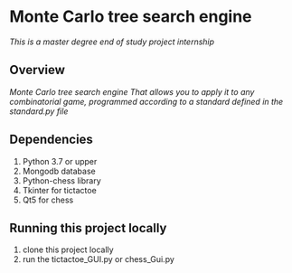 # Monte Carlo tree search engine
_This is a master degree end of study project internship_

## Overview
_Monte Carlo tree search engine That allows you to apply it to any combinatorial game, programmed according to a standard defined in the standard.py file_

## Dependencies
1. Python 3.7 or upper
2. Mongodb database
3. Python-chess library
4. Tkinter for tictactoe
5. Qt5  for chess

## Running this project locally
1. clone this project locally
2. run the tictactoe_GUI.py or chess_Gui.py
